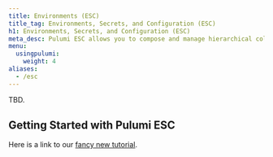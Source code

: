 ```yaml
---
title: Environments (ESC)
title_tag: Environments, Secrets, and Configuration (ESC)
h1: Environments, Secrets, and Configuration (ESC)
meta_desc: Pulumi ESC allows you to compose and manage hierarchical collections of configuration and secrets and consume them in various ways.
menu:
  usingpulumi:
    weight: 4
aliases:
  - /esc
---
```


TBD.

## Getting Started with Pulumi ESC

Here is a link to our [fancy new tutorial](/docs/using-pulumi/esc/get-started/).
